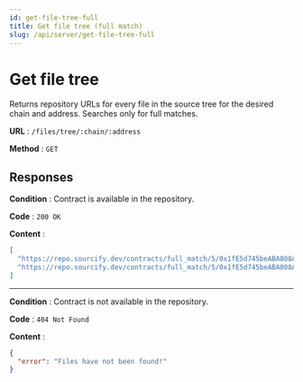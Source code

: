 ```yaml
---
id: get-file-tree-full
title: Get file tree (full match)
slug: /api/server/get-file-tree-full
---
```


# Get file tree

Returns repository URLs for every file in the source tree for the desired chain and address. Searches only for full matches.

**URL** : `/files/tree/:chain/:address`

**Method** : `GET`

## Responses

**Condition** : Contract is available in the repository.

**Code** : `200 OK`

**Content** :

```json
[
  "https://repo.sourcify.dev/contracts/full_match/5/0x1fE5d745beABA808AAdF52057Dd7AAA47b42cFD0/metadata.json",
  "https://repo.sourcify.dev/contracts/full_match/5/0x1fE5d745beABA808AAdF52057Dd7AAA47b42cFD0/sources/browser/ERC20Standard.sol"
]
```

---
**Condition** : Contract is not available in the repository.

**Code** : `404 Not Found`

**Content** :

```json
{
  "error": "Files have not been found!"
}
```
